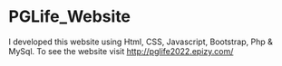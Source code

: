 # PGLife_Website
I developed this website using Html, CSS, Javascript, Bootstrap, Php &amp; MySql. To see the website visit http://pglife2022.epizy.com/
